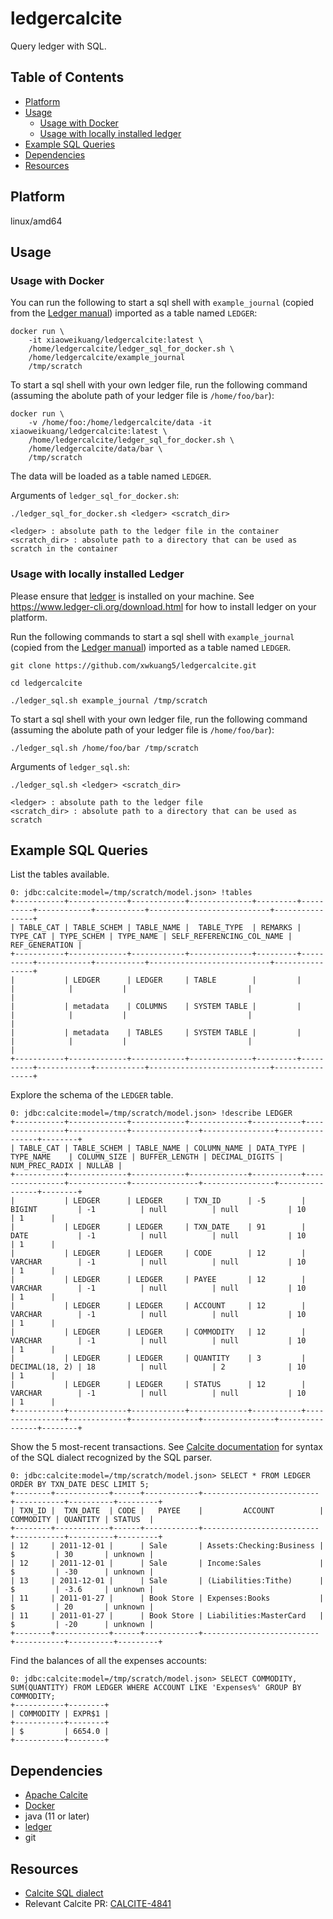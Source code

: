 # ledgercalcite
Query ledger with SQL.

## Table of Contents  
* [Platform](#platform)
* [Usage](#usage)
  * [Usage with Docker](#usage-with-docker) 
  * [Usage with locally installed ledger](#usage-with-locally-installed-ledger)
* [Example SQL Queries](#example-sql-queries)
* [Dependencies](#dependencies) 
* [Resources](#resources)

## Platform

linux/amd64

## Usage

### Usage with Docker

You can run the following to start a sql shell with `example_journal` (copied from the [Ledger manual](https://www.ledger-cli.org/3.0/doc/ledger3.html#Example-Journal-File)) imported as a table named `LEDGER`:

```
docker run \
    -it xiaoweikuang/ledgercalcite:latest \
    /home/ledgercalcite/ledger_sql_for_docker.sh \
    /home/ledgercalcite/example_journal
    /tmp/scratch
```

To start a sql shell with your own ledger file, run the following command (assuming the abolute path of your ledger file is `/home/foo/bar`):
```
docker run \
    -v /home/foo:/home/ledgercalcite/data -it xiaoweikuang/ledgercalcite:latest \
    /home/ledgercalcite/ledger_sql_for_docker.sh \
    /home/ledgercalcite/data/bar \
    /tmp/scratch
```

The data will be loaded as a table named `LEDGER`.

Arguments of `ledger_sql_for_docker.sh`:

```
./ledger_sql_for_docker.sh <ledger> <scratch_dir>

<ledger> : absolute path to the ledger file in the container
<scratch_dir> : absolute path to a directory that can be used as scratch in the container
```

### Usage with locally installed Ledger
Please ensure that [ledger](https://www.ledger-cli.org/) is installed on your machine. See https://www.ledger-cli.org/download.html for how to install ledger on your platform.

Run the following commands to start a sql shell with `example_journal` (copied from the [Ledger manual](https://www.ledger-cli.org/3.0/doc/ledger3.html#Example-Journal-File)) imported as a table named `LEDGER`.

```
git clone https://github.com/xwkuang5/ledgercalcite.git

cd ledgercalcite

./ledger_sql.sh example_journal /tmp/scratch
```

To start a sql shell with your own ledger file, run the following command (assuming the abolute path of your ledger file is `/home/foo/bar`):

```
./ledger_sql.sh /home/foo/bar /tmp/scratch
```

Arguments of `ledger_sql.sh`:

```
./ledger_sql.sh <ledger> <scratch_dir>

<ledger> : absolute path to the ledger file 
<scratch_dir> : absolute path to a directory that can be used as scratch
```

## Example SQL Queries
List the tables available.
```
0: jdbc:calcite:model=/tmp/scratch/model.json> !tables
+-----------+-------------+------------+--------------+---------+----------+------------+-----------+---------------------------+----------------+
| TABLE_CAT | TABLE_SCHEM | TABLE_NAME |  TABLE_TYPE  | REMARKS | TYPE_CAT | TYPE_SCHEM | TYPE_NAME | SELF_REFERENCING_COL_NAME | REF_GENERATION |
+-----------+-------------+------------+--------------+---------+----------+------------+-----------+---------------------------+----------------+
|           | LEDGER      | LEDGER     | TABLE        |         |          |            |           |                           |                |
|           | metadata    | COLUMNS    | SYSTEM TABLE |         |          |            |           |                           |                |
|           | metadata    | TABLES     | SYSTEM TABLE |         |          |            |           |                           |                |
+-----------+-------------+------------+--------------+---------+----------+------------+-----------+---------------------------+----------------+
```

Explore the schema of the `LEDGER` table.
```
0: jdbc:calcite:model=/tmp/scratch/model.json> !describe LEDGER
+-----------+-------------+------------+-------------+-----------+----------------+-------------+---------------+----------------+----------------+--------+
| TABLE_CAT | TABLE_SCHEM | TABLE_NAME | COLUMN_NAME | DATA_TYPE |   TYPE_NAME    | COLUMN_SIZE | BUFFER_LENGTH | DECIMAL_DIGITS | NUM_PREC_RADIX | NULLAB |
+-----------+-------------+------------+-------------+-----------+----------------+-------------+---------------+----------------+----------------+--------+
|           | LEDGER      | LEDGER     | TXN_ID      | -5        | BIGINT         | -1          | null          | null           | 10             | 1      |
|           | LEDGER      | LEDGER     | TXN_DATE    | 91        | DATE           | -1          | null          | null           | 10             | 1      |
|           | LEDGER      | LEDGER     | CODE        | 12        | VARCHAR        | -1          | null          | null           | 10             | 1      |
|           | LEDGER      | LEDGER     | PAYEE       | 12        | VARCHAR        | -1          | null          | null           | 10             | 1      |
|           | LEDGER      | LEDGER     | ACCOUNT     | 12        | VARCHAR        | -1          | null          | null           | 10             | 1      |
|           | LEDGER      | LEDGER     | COMMODITY   | 12        | VARCHAR        | -1          | null          | null           | 10             | 1      |
|           | LEDGER      | LEDGER     | QUANTITY    | 3         | DECIMAL(18, 2) | 18          | null          | 2              | 10             | 1      |
|           | LEDGER      | LEDGER     | STATUS      | 12        | VARCHAR        | -1          | null          | null           | 10             | 1      |
+-----------+-------------+------------+-------------+-----------+----------------+-------------+---------------+----------------+----------------+--------+
```

Show the 5 most-recent transactions. See [Calcite documentation](https://calcite.apache.org/docs/reference.html) for syntax of the SQL dialect recognized by the SQL parser.
```
0: jdbc:calcite:model=/tmp/scratch/model.json> SELECT * FROM LEDGER ORDER BY TXN_DATE DESC LIMIT 5;
+--------+------------+------+------------+--------------------------+-----------+----------+---------+
| TXN_ID |  TXN_DATE  | CODE |   PAYEE    |         ACCOUNT          | COMMODITY | QUANTITY | STATUS  |
+--------+------------+------+------------+--------------------------+-----------+----------+---------+
| 12     | 2011-12-01 |      | Sale       | Assets:Checking:Business | $         | 30       | unknown |
| 12     | 2011-12-01 |      | Sale       | Income:Sales             | $         | -30      | unknown |
| 13     | 2011-12-01 |      | Sale       | (Liabilities:Tithe)      | $         | -3.6     | unknown |
| 11     | 2011-01-27 |      | Book Store | Expenses:Books           | $         | 20       | unknown |
| 11     | 2011-01-27 |      | Book Store | Liabilities:MasterCard   | $         | -20      | unknown |
+--------+------------+------+------------+--------------------------+-----------+----------+---------+
```

Find the balances of all the expenses accounts:
```
0: jdbc:calcite:model=/tmp/scratch/model.json> SELECT COMMODITY, SUM(QUANTITY) FROM LEDGER WHERE ACCOUNT LIKE 'Expenses%' GROUP BY COMMODITY;
+-----------+--------+
| COMMODITY | EXPR$1 |
+-----------+--------+
| $         | 6654.0 |
+-----------+--------+
```

## Dependencies

* [Apache Calcite](https://github.com/apache/calcite)
* [Docker](https://www.docker.com)
* java (11 or later)
* [ledger](https://www.ledger-cli.org/)
* git

## Resources
* [Calcite SQL dialect](https://calcite.apache.org/docs/reference.html)
* Relevant Calcite PR: [CALCITE-4841](https://issues.apache.org/jira/browse/CALCITE-4841)
